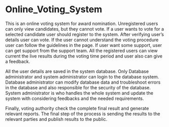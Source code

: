 # Online_Voting_System

This is an online voting system for award nomination. Unregistered users can only view candidates, but they cannot vote. If a user wants to vote for a selected candidate user should register to the system. After verifying user’s details user can vote. If the user cannot understand the voting procedure user can follow the guidelines in the page. If user want some support, user can get support from the support team. All the registered users can view current the live results during the voting time period and user also can give a feedback.

All the user details are saved in the system database. Only Database administrator and system administrator can login to the database system. Database administrator can modify database data and troubleshoot errors in the database and also responsible for the security of the database. System administrator is who handles the whole system and update the system with considering feedbacks and the needed requirements.

Finally, voting authority check the complete final result and generate relevant reports. The final step of the process is sending the results to the relevant parties and publish results to the public.
